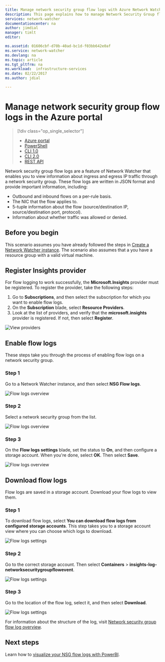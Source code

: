 ```yaml
---
title: Manage network security group flow logs with Azure Network Watcher | Microsoft Docs
description: This page explains how to manage Network Security Group flow logs in Azure Network Watcher
services: network-watcher
documentationcenter: na
author: jimdial
manager: timlt
editor: 

ms.assetid: 01606cbf-d70b-40ad-bc1d-f03bb642e0af
ms.service: network-watcher
ms.devlang: na
ms.topic: article
ms.tgt_pltfrm: na
ms.workload:  infrastructure-services
ms.date: 02/22/2017
ms.author: jdial

---
```


# Manage network security group flow logs in the Azure portal

> [!div class="op_single_selector"]
> - [Azure portal](network-watcher-nsg-flow-logging-portal.md)
> - [PowerShell](network-watcher-nsg-flow-logging-powershell.md)
> - [CLI 1.0](network-watcher-nsg-flow-logging-cli-nodejs.md)
> - [CLI 2.0](network-watcher-nsg-flow-logging-cli.md)
> - [REST API](network-watcher-nsg-flow-logging-rest.md)

Network security group flow logs are a feature of Network Watcher that enables you to view information about ingress and egress IP traffic through a network security group. These flow logs are written in JSON format and provide important information, including: 

- Outbound and inbound flows on a per-rule basis.
- The NIC that the flow applies to.
- 5-tuple information about the flow (source/destination IP, source/destination port, protocol).
- Information about whether traffic was allowed or denied.

## Before you begin

This scenario assumes you have already followed the steps in [Create a Network Watcher instance](network-watcher-create.md). The scenario also assumes that a you have a resource group with a valid virtual machine.

## Register Insights provider

For flow logging to work successfully, the **Microsoft.Insights** provider must be registered. To register the provider, take the following steps: 

1. Go to **Subscriptions**, and then select the subscription for which you want to enable flow logs. 
2. On the **Subscription** blade, select **Resource Providers**. 
3. Look at the list of providers, and verify that the **microsoft.insights** provider is registered. If not, then select **Register**.

![View providers][providers]

## Enable flow logs

These steps take you through the process of enabling flow logs on a network security group.

### Step 1

Go to a Network Watcher instance, and then select **NSG Flow logs**.

![Flow logs overview][1]

### Step 2

Select a network security group from the list.

![Flow logs overview][2]

### Step 3 

On the **Flow logs settings** blade, set the status to **On**, and then configure a storage account.  When you're done, select **OK**. Then select **Save**.

![Flow logs overview][3]

## Download flow logs

Flow logs are saved in a storage account. Download your flow logs to view them.

### Step 1

To download flow logs, select **You can download flow logs from configured storage accounts**. This step takes you to a storage account view where you can choose which logs to download.

![Flow logs settings][4]

### Step 2

Go to the correct storage account. Then select **Containers** > **insights-log-networksecuritygroupflowevent**.

![Flow logs settings][5]

### Step 3

Go to the location of the flow log, select it, and then select **Download**.

![Flow logs settings][6]

For information about the structure of the log, visit [Network security group flow log overview](network-watcher-nsg-flow-logging-overview.md).

## Next steps

Learn how to [visualize your NSG flow logs with PowerBI](network-watcher-visualize-nsg-flow-logs-power-bi.md).

<!-- Image references -->
[1]: ./media/network-watcher-nsg-flow-logging-portal/figure1.png
[2]: ./media/network-watcher-nsg-flow-logging-portal/figure2.png
[3]: ./media/network-watcher-nsg-flow-logging-portal/figure3.png
[4]: ./media/network-watcher-nsg-flow-logging-portal/figure4.png
[5]: ./media/network-watcher-nsg-flow-logging-portal/figure5.png
[6]: ./media/network-watcher-nsg-flow-logging-portal/figure6.png
[providers]: ./media/network-watcher-nsg-flow-logging-portal/providers.png
